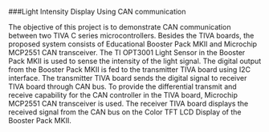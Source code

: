 ###Light Intensity Display Using CAN communication

  The objective of this project is to demonstrate CAN communication between two TIVA C series microcontrollers. Besides the TIVA boards, the proposed system consists of Educational Booster Pack MKII and Microchip MCP2551 CAN transceiver. The TI OPT3001 Light Sensor in the Booster Pack MKII is used to sense the intensity of the light signal. The digital output from the Booster Pack MKII is fed to the transmitter TIVA board using I2C interface. The transmitter TIVA board sends the digital signal to receiver TIVA board through CAN bus. To provide the differential transmit and receive capability for the CAN controller in the TIVA board, Microchip MCP2551 CAN transceiver is used. The receiver TIVA board displays the received signal from the CAN bus on the Color TFT LCD Display of the Booster Pack MKII.
